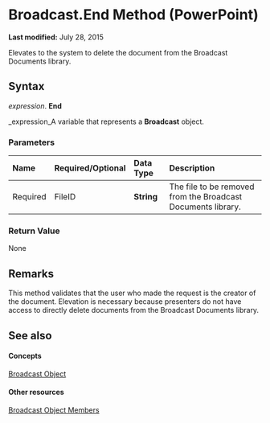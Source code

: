 
# Broadcast.End Method (PowerPoint)

 **Last modified:** July 28, 2015

Elevates to the system to delete the document from the Broadcast Documents library. 

## Syntax

 _expression_. **End**

 _expression_A variable that represents a  **Broadcast** object.


### Parameters



|**Name**|**Required/Optional**|**Data Type**|**Description**|
|:-----|:-----|:-----|:-----|
|Required|FileID| **String**|The file to be removed from the Broadcast Documents library.|

### Return Value

None


## Remarks

This method validates that the user who made the request is the creator of the document. Elevation is necessary because presenters do not have access to directly delete documents from the Broadcast Documents library.


## See also


#### Concepts


 [Broadcast Object](82b1c986-4ff3-7811-2939-a53a273035e3.md)
#### Other resources


 [Broadcast Object Members](7fac2679-0f4c-9b43-d2f8-800321c7e9e0.md)
